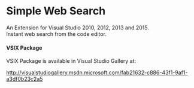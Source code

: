 Simple Web Search
=================

An Extension for Visual Studio 2010, 2012, 2013 and 2015.  
Instant web search from the code editor.

#### VSIX Package
VSIX Package is available in Visual Studio Gallery at:

http://visualstudiogallery.msdn.microsoft.com/fab21632-c886-43f1-9af1-a3df0b23c2a5
